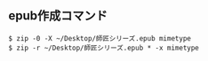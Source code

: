 ## epub作成コマンド

    $ zip -0 -X ~/Desktop/師匠シリーズ.epub mimetype
    $ zip -r ~/Desktop/師匠シリーズ.epub * -x mimetype
